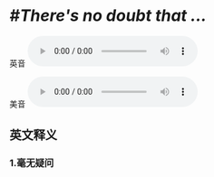 # ***\#There's no doubt that ...*** 
英音
<audio src="./media/There's no doubt that ...1.aac" controls="controls"></audio>

美音
<audio src="./media/There's no doubt that ...2.aac" controls="controls"></audio>



  

英文释义
---
### 1.**毫无疑问**  


